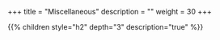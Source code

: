 +++
title = "Miscellaneous"
description = ""
weight = 30
+++

{{% children style="h2" depth="3" description="true" %}}
